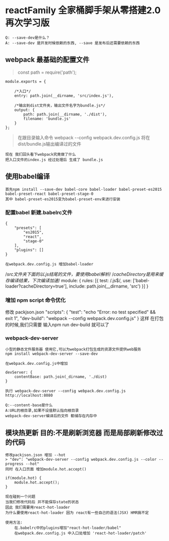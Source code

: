 # reactFamily 全家桶脚手架从零搭建2.0再次学习版

    Q: --save-dev是什么？
    A: --save-dev 是开发时候依赖的东西, --save 是发布后还需要依赖的东西

## webpack 最基础的配置文件

> const path = require('path');

    module.exports = {

        /*入口*/
        entry: path.join(__dirname, 'src/index.js'),
        
        /*输出到dist文件夹，输出文件名字为bundle.js*/
        output: {
            path: path.join(__dirname, './dist'),
            filename: 'bundle.js'
        }
    };

> 在跟目录输入命令 webpack --config webpack.dev.config.js
    将在dist/bundle.js输出编译过的文件

    现在 我们回头看下webpack究竟做了什么
    把入口文件的index.js 经过处理后 生成了 bundle.js

## 使用babel编译

    首先npm install --save-dev babel-core babel-loader babel-preset-es2015 babel-preset-react babel-preset-stage-0
    其中 babel-preset-es2015变为babel-preset-env来进行安装

### 配置babel 新建.babelrc文件

    {
        "presets": [
            "es2015",
            "react",
            "stage-0"
        ],
        "plugins": []
    }

    在webpack.dev.config.js 增加babel-loader
/*src文件夹下面的以.js结尾的文件，要使用babel解析*/
/*cacheDirectory是用来缓存编译结果，下次编译加速*/
    module: {
        rules: [{
            test: /\.js$/,
            use: ['babel-loader?cacheDirectory=true'],
            include: path.join(__dirname, 'src')
        }]
    }

### 增加 npm script 命令优化

修改 packjson.json
    "scripts": {
        "test": "echo \"Error: no test specified\" && exit 1",
        "dev-build": "webpack --config webpack.dev.config.js"
    }
    这样 在打包的时候,我们只需要 输入npm run dev-build 就可以了


### webpack-dev-server
    小型的静态文件服务器 使用它,可以为webpack打包生成的资源文件提供web服务
    npm install webpack-dev-server --save-dev

    在webpack.dev.config.js中增加

    devServer: {
        contentBase: path.join(_dirname, './dist)
    }

    执行 webpack-dev-server --config webpack.dev.config.js
    http://localhost:8080

    Q:--content-base是什么
    A:URL的根目录,如果不设值默认指向根目录
    webpack-dev-server编译后的文件 都储存在内存中 

## 模块热更新 目的:不是刷新浏览器 而是局部刷新修改过的代码

    修改packjson.json 增加 --hot
    > "dev": "webpack-dev-server --config webpack.dev.config.js --color --progress --hot"
    同时 在入口页面 增加module.hot.accept()

    if(module.hot) {
        module.hot.accept();
    }

    现在碰到一个问题
    当我们修改代码后 并不能保存state的状态
    因此 我们需要用react-hot-loader
    为什么要使用react-hot-loader 因为 react有一些自己的语法(JSX) HMR搞不定
    
    使用方法:
        在.babelrc中的plugins增加"react-hot-loader/babel"
        在webpack.dev.config.js 中入口处增加 'react-hot-loader/patch'
